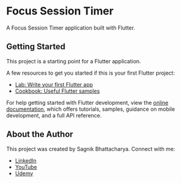 # Focus Session Timer

A Focus Session Timer application built with Flutter.

## Getting Started

This project is a starting point for a Flutter application.

A few resources to get you started if this is your first Flutter project:

- [Lab: Write your first Flutter app](https://docs.flutter.dev/get-started/codelab)
- [Cookbook: Useful Flutter samples](https://docs.flutter.dev/cookbook)

For help getting started with Flutter development, view the
[online documentation](https://docs.flutter.dev/), which offers tutorials,
samples, guidance on mobile development, and a full API reference.

## About the Author

This project was created by Sagnik Bhattacharya. Connect with me:

- [LinkedIn](https://linkedin.com/in/sagnik-bhattacharya-916b9463/)
- [YouTube](https://www.youtube.com/@sagnikteaches)
- [Udemy](https://www.udemy.com/user/sagnik-bhattacharya-5/)
